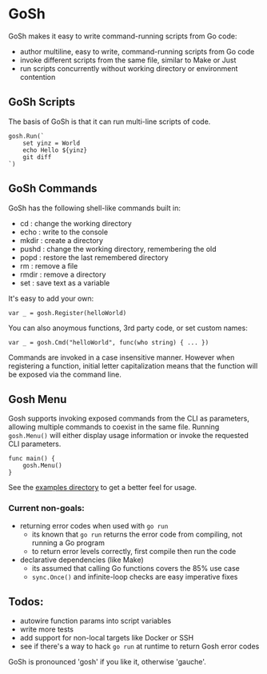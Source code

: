 # GoSh

GoSh makes it easy to write command-running scripts from Go code:
 - author multiline, easy to write, command-running scripts from Go code
 - invoke different scripts from the same file, similar to Make or Just
 - run scripts concurrently without working directory or environment contention

## GoSh Scripts

The basis of GoSh is that it can run multi-line scripts of code.  
```
gosh.Run(`
	set yinz = World
	echo Hello ${yinz}
	git diff
`)
```

## GoSh Commands

GoSh has the following shell-like commands built in:

 - cd : change the working directory
 - echo : write to the console
 - mkdir : create a directory
 - pushd : change the working directory, remembering the old
 - popd : restore the last remembered directory
 - rm : remove a file
 - rmdir : remove a directory
 - set : save text as a variable

It's easy to add your own:
```
var _ = gosh.Register(helloWorld)
```
You can also anoymous functions, 3rd party code, or set custom names:
```
var _ = gosh.Cmd("helloWorld", func(who string) { ... })
```

Commands are invoked in a case insensitive manner. However when registering a function, initial 
letter capitalization means that the function will be exposed via the command line.

## Gosh Menu

Gosh supports invoking exposed commands from the CLI as parameters, allowing multiple commands 
to coexist in the same file.  Running `gosh.Menu()` will either display usage information or 
invoke the requested CLI parameters.

```
func main() {	
	gosh.Menu()
}
```

See the [examples directory](./example) to get a better feel for usage.

### Current non-goals:
 - returning error codes when used with `go run`
   - its known that `go run` returns the error code from compiling, not running a Go program
   - to return error levels correctly, first compile then run the code
 - declarative dependencies (like Make)
   - its assumed that calling Go functions covers the 85% use case
   - `sync.Once()` and infinite-loop checks are easy imperative fixes

## Todos:
 - autowire function params into script variables
 - write more tests
 - add support for non-local targets like Docker or SSH
 - see if there's a way to hack `go run` at runtime to return Gosh error codes

GoSh is pronounced 'gosh' if you like it, otherwise 'gauche'.
